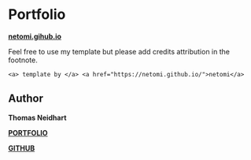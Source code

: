 # Portfolio

**[netomi.gihub.io](https://netomi.github.io)**

Feel free to use my template but please add credits attribution in the footnote.

`<a> template by </a> <a href="https://netomi.github.io/">netomi</a>`

## Author

**Thomas Neidhart**

[**PORTFOLIO**](https://netomi.github.io)

[**GITHUB**](https://github.com/netomi)

